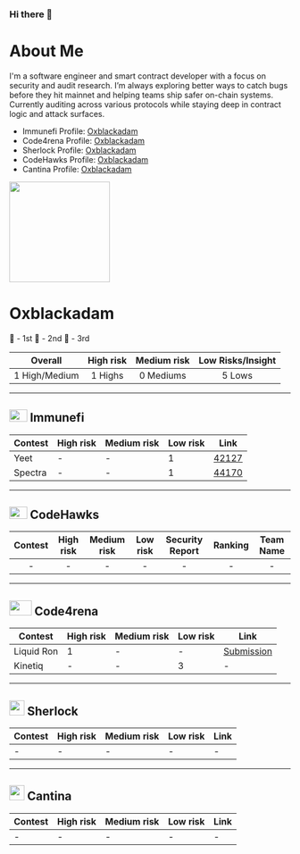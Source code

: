 ### Hi there 👋


# About Me

I'm a software engineer and smart contract developer with a focus on security and audit research. I’m always exploring better ways to catch bugs before they hit mainnet and helping teams ship safer on-chain systems. Currently auditing across various protocols while staying deep in contract logic and attack surfaces.

- Immunefi Profile: [Oxblackadam](https://immunefi.com/profile/oxblackadam/)
- Code4rena Profile: [Oxblackadam](https://code4rena.com/@BlackAdam)
- Sherlock Profile: [Oxblackadam](https://audits.sherlock.xyz/watson/0xblackadam)
- CodeHawks Profile: [Oxblackadam](https://profiles.cyfrin.io/u/0xblackadam)
- Cantina Profile: [Oxblackadam](https://cantina.xyz/u/0xblackadam)


<img height="180em" src="https://github-readme-stats.vercel.app/api?username=Ultra-Tech-code&show_icons=true&hide_border=true&&count_private=true&include_all_commits=true" />



# Oxblackadam

🥇 - 1st
🥈 - 2nd
🥉 - 3rd

|    Overall     | High risk | Medium risk | Low Risks/Insight |
| :------------: | :-------: | :---------: | :-------: |
| 1 High/Medium | 1 Highs  | 0 Mediums  |  5 Lows  |


---

## <img src="https://res.cloudinary.com/blackadam/image/upload/v1747148417/immunefi-icon_h53jrm.png" width=32 height=22> Immunefi

| Contest  | High risk | Medium risk | Low risk | Link                                                                 |
|----------|-----------|--------------|----------|----------------------------------------------------------------------|
| Yeet     | -         | -            | 1        | [42127](https://bugs.immunefi.com/dashboard/submission/42127)       |
| Spectra  | -         | -            | 1        | [44170](https://bugs.immunefi.com/dashboard/submission/44170)       |


---

## <img src="https://res.cloudinary.com/droqoz7lg/image/upload/v1689080263/snhkgvtsidryjdtx0pce.png" width=32 height=22> CodeHawks

|                                Contest                                | High risk | Medium risk | Low risk | Security Report | Ranking | Team Name |
| :-------------------------------------------------------------------: | :-------: | :---------: | :------: | :--------------: | :-----: | :-------: |
|   -                                                           |     -     |      -      |    -     |        -         |    -    |     -     |

---

## <img src="https://code4rena.com/images/c4-logo-icon.svg" width=40 height=27> Code4rena

| Contest       | High risk | Medium risk | Low risk | Link                                                                                         |
|---------------|-----------|-------------|----------|----------------------------------------------------------------------------------------------|
| Liquid Ron    | 1         | -           | -        | [Submission](https://code4rena.com/audits/2025-01-liquid-ron/submissions/S-909)             |
| Kinetiq       | -         | -           | 3        | -                                                                                            |

---

## <img src="https://www.google.com/s2/favicons?sz=64&domain_url=https://audits.sherlock.xyz/" width=27 height=27> Sherlock

| Contest       | High risk | Medium risk | Low risk | Link |
|---------------|-----------|-------------|----------|------|
| -             | -         | -           | -        |  -   |

---

## <img src="https://www.google.com/s2/favicons?sz=64&domain_url=https://cantina.xyz/" width=27 height=27> Cantina

| Contest  | High risk | Medium risk | Low risk | Link |
|----------|-----------|--------------|----------|------|
| -        | -         | -            | -        | -    |





